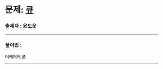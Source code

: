 # 문제: [큐][link]

[link]: https://www.acmicpc.net/problem/10845

### 출제자 : 윤도운

---
### 풀이법 : 

어케어케 품

---

